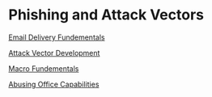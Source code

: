 # Phishing and Attack Vectors



[Email Delivery Fundementals](EmailDeliveryFundies.md)

[Attack Vector Development](AttackVectorDevelopment.md)

[Macro Fundementals](MacroFundies.md)

[Abusing Office Capabilities](AbusingOfficeCapabilites.md)

